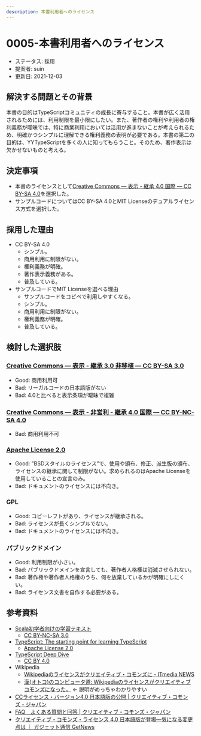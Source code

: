 ```yaml
---
description: 本書利用者へのライセンス
---
```


# 0005-本書利用者へのライセンス

- ステータス: 採用
- 提案者: suin
- 更新日: 2021-12-03

## 解決する問題とその背景

本書の目的はTypeScriptコミュニティの成長に寄与すること。本書が広く活用されるためには、利用制限を最小限にしたい。また、著作者の権利や利用者の権利義務が曖昧では、特に商業利用においては活用が進まないことが考えられるため、明確かつシンプルに理解できる権利義務の表明が必要である。本書の第二の目的は、YYTypeScriptを多くの人に知ってもらうこと。そのため、著作表示は欠かせないものと考える。

## 決定事項

- 本書のライセンスとして[Creative Commons — 表示 - 継承 4.0 国際 — CC BY-SA 4.0](https://creativecommons.org/licenses/by-sa/4.0/deed.ja)を選択した。
- サンプルコードについてはCC BY-SA 4.0とMIT Licenseのデュアルライセンス方式を選択した。

## 採用した理由

- CC BY-SA 4.0
  - シンプル。
  - 商用利用に制限がない。
  - 権利義務が明確。
  - 著作表示義務がある。
  - 普及している。
- サンプルコードでMIT Licenseを選べる理由
  - サンプルコードをコピペで利用しやすくなる。
  - シンプル。
  - 商用利用に制限がない。
  - 権利義務が明確。
  - 普及している。

## 検討した選択肢

### [Creative Commons — 表示 - 継承 3.0 非移植 — CC BY-SA 3.0](https://creativecommons.org/licenses/by-sa/3.0/deed.ja)

- Good: 商用利用可
- Bad: リーガルコードの日本語版がない
- Bad: 4.0と比べると表示条項が曖昧で複雑

### [Creative Commons — 表示 - 非営利 - 継承 4.0 国際 — CC BY-NC-SA 4.0](https://creativecommons.org/licenses/by-nc-sa/4.0/deed.ja)

- Bad: 商用利用不可

### [Apache License 2.0](https://www.apache.org/licenses/LICENSE-2.0)

- Good: ”BSDスタイルのライセンス”で、使用や頒布、修正、派生版の頒布、ライセンスの継承に関して制限がない。求められるのはApache Licenseを使用していることの宣言のみ。
- Bad: ドキュメントのライセンスには不向き。

### GPL

- Good: コピーレフトがあり、ライセンスが継承される。
- Bad: ライセンスが長くシンプルでない。
- Bad: ドキュメントのライセンスには不向き。

### パブリックドメイン

- Good: 利用制限が小さい。
- Bad: パブリックドメインを宣言しても、著作者人格権は消滅させられない。
- Bad: 著作権や著作者人格権のうち、何を放棄しているかが明確にしにくい。
- Bad: ライセンス文書を自作する必要がある。

## 参考資料

- [Scala初学者向けの学習テキスト](https://scala-text.github.io/scala_text/#%E3%83%A9%E3%82%A4%E3%82%BB%E3%83%B3%E3%82%B9)
  - [CC BY-NC-SA 3.0](https://creativecommons.org/licenses/by-nc-sa/3.0/deed.ja)
- [TypeScript: The starting point for learning TypeScript](https://www.typescriptlang.org/docs/)
  - [Apache License 2.0](https://github.com/microsoft/TypeScript-Handbook/blob/master/LICENSE)
- [TypeScript Deep Dive](https://basarat.gitbook.io/typescript/)
  - [CC BY 4.0](https://creativecommons.org/licenses/by/4.0/)
- Wikipedia
  - [Wikipediaのライセンスがクリエイティブ・コモンズに - ITmedia NEWS](https://www.itmedia.co.jp/news/articles/0905/22/news039.html)
  - [漢(オトコ)のコンピュータ道: Wikipediaのライセンスがクリエイティブコモンズになった。](http://nippondanji.blogspot.com/2009/05/wikipedia.html) ← 説明がめっちゃわかりやすい
- [CCライセンス・バージョン4.0 日本語版の公開 | クリエイティブ・コモンズ・ジャパン](https://creativecommons.jp/2015/07/15/cc%E3%83%A9%E3%82%A4%E3%82%BB%E3%83%B3%E3%82%B9%E3%83%BB%E3%83%90%E3%83%BC%E3%82%B8%E3%83%A7%E3%83%B34-0-%E6%97%A5%E6%9C%AC%E8%AA%9E%E7%89%88%E3%81%AE%E5%85%AC%E9%96%8B/)
- [FAQ　よくある質問と回答 | クリエイティブ・コモンズ・ジャパン](https://creativecommons.jp/faq/#i13)
- [クリエイティブ・コモンズ・ライセンス 4.0 日本語版が登場―気になる変更点は ｜ ガジェット通信 GetNews](https://getnews.jp/archives/1078250)
